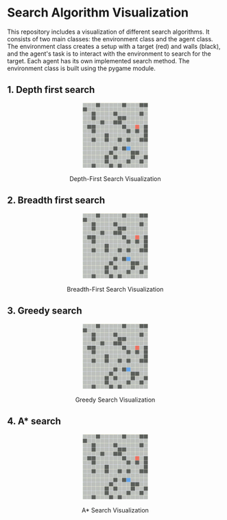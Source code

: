 # Search Algorithm Visualization

This repository includes a visualization of different search algorithms. It consists of two main classes: the environment class and the agent class. The environment class creates a setup with a target (red) and walls (black), and the agent's task is to interact with the environment to search for the target. Each agent has its own implemented search method. The environment class is built using the pygame module.

## 1. Depth first search

<p align="center">
  <img src="Graphics/DFS.gif" width="30%">
</p>
    
<p align="center">
  Depth-First Search Visualization
</p>

## 2. Breadth first search

<p align="center">
  <img src="Graphics/BFS.gif" width="30%">
</p>
    
<p align="center">
  Breadth-First Search Visualization
</p>

## 3. Greedy search

<p align="center">
  <img src="Graphics/Greedy.gif" width="30%">
</p>
    
<p align="center">
  Greedy Search Visualization
</p>

## 4. A* search

<p align="center">
  <img src="Graphics/Astar.gif" width="30%">
</p>
    
<p align="center">
  A* Search Visualization
</p>


